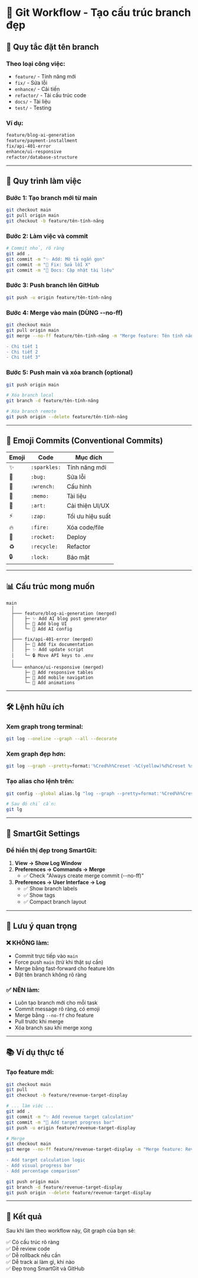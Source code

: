 # 🌳 Git Workflow - Tạo cấu trúc branch đẹp

## 📌 Quy tắc đặt tên branch

### Theo loại công việc:
- `feature/` - Tính năng mới
- `fix/` - Sửa lỗi
- `enhance/` - Cải tiến
- `refactor/` - Tái cấu trúc code
- `docs/` - Tài liệu
- `test/` - Testing

### Ví dụ:
```bash
feature/blog-ai-generation
feature/payment-installment
fix/api-401-error
enhance/ui-responsive
refactor/database-structure
```

---

## 🔄 Quy trình làm việc

### Bước 1: Tạo branch mới từ main

```bash
git checkout main
git pull origin main
git checkout -b feature/tên-tính-năng
```

### Bước 2: Làm việc và commit

```bash
# Commit nhỏ, rõ ràng
git add .
git commit -m "✨ Add: Mô tả ngắn gọn"
git commit -m "🔧 Fix: Sửa lỗi X"
git commit -m "📝 Docs: Cập nhật tài liệu"
```

### Bước 3: Push branch lên GitHub

```bash
git push -u origin feature/tên-tính-năng
```

### Bước 4: Merge vào main (DÙNG --no-ff)

```bash
git checkout main
git pull origin main
git merge --no-ff feature/tên-tính-năng -m "Merge feature: Tên tính năng

- Chi tiết 1
- Chi tiết 2
- Chi tiết 3"
```

### Bước 5: Push main và xóa branch (optional)

```bash
git push origin main

# Xóa branch local
git branch -d feature/tên-tính-năng

# Xóa branch remote
git push origin --delete feature/tên-tính-năng
```

---

## 🎨 Emoji Commits (Conventional Commits)

| Emoji | Code | Mục đích |
|-------|------|----------|
| ✨ | `:sparkles:` | Tính năng mới |
| 🐛 | `:bug:` | Sửa lỗi |
| 🔧 | `:wrench:` | Cấu hình |
| 📝 | `:memo:` | Tài liệu |
| 🎨 | `:art:` | Cải thiện UI/UX |
| ⚡️ | `:zap:` | Tối ưu hiệu suất |
| 🔥 | `:fire:` | Xóa code/file |
| 🚀 | `:rocket:` | Deploy |
| ♻️ | `:recycle:` | Refactor |
| 🔒 | `:lock:` | Bảo mật |

---

## 📊 Cấu trúc mong muốn

```
main
  │
  ├─── feature/blog-ai-generation (merged)
  │    ├─ ✨ Add AI blog post generator
  │    ├─ 🎨 Add blog UI
  │    └─ 🔧 Add AI config
  │
  ├─── fix/api-401-error (merged)
  │    ├─ 🔧 Add fix documentation
  │    ├─ ✨ Add update script
  │    └─ 🔒 Move API keys to .env
  │
  └─── enhance/ui-responsive (merged)
       ├─ 🎨 Add responsive tables
       ├─ 🎨 Add mobile navigation
       └─ 🎨 Add animations
```

---

## 🛠️ Lệnh hữu ích

### Xem graph trong terminal:
```bash
git log --oneline --graph --all --decorate
```

### Xem graph đẹp hơn:
```bash
git log --graph --pretty=format:'%Cred%h%Creset -%C(yellow)%d%Creset %s %Cgreen(%cr) %C(bold blue)<%an>%Creset' --abbrev-commit --all
```

### Tạo alias cho lệnh trên:
```bash
git config --global alias.lg "log --graph --pretty=format:'%Cred%h%Creset -%C(yellow)%d%Creset %s %Cgreen(%cr) %C(bold blue)<%an>%Creset' --abbrev-commit --all"

# Sau đó chỉ cần:
git lg
```

---

## 📱 SmartGit Settings

### Để hiển thị đẹp trong SmartGit:

1. **View → Show Log Window**
2. **Preferences → Commands → Merge**
   - ✅ Check "Always create merge commit (--no-ff)"
3. **Preferences → User Interface → Log**
   - ✅ Show branch labels
   - ✅ Show tags
   - ✅ Compact branch layout

---

## 🚨 Lưu ý quan trọng

### ❌ KHÔNG làm:
- Commit trực tiếp vào `main`
- Force push `main` (trừ khi thật sự cần)
- Merge bằng fast-forward cho feature lớn
- Đặt tên branch không rõ ràng

### ✅ NÊN làm:
- Luôn tạo branch mới cho mỗi task
- Commit message rõ ràng, có emoji
- Merge bằng `--no-ff` cho feature
- Pull trước khi merge
- Xóa branch sau khi merge xong

---

## 📚 Ví dụ thực tế

### Tạo feature mới:
```bash
git checkout main
git pull
git checkout -b feature/revenue-target-display

# ... làm việc ...
git add .
git commit -m "✨ Add revenue target calculation"
git commit -m "🎨 Add target progress bar"
git push -u origin feature/revenue-target-display

# Merge
git checkout main
git merge --no-ff feature/revenue-target-display -m "Merge feature: Revenue Target Display

- Add target calculation logic
- Add visual progress bar
- Add percentage comparison"

git push origin main
git branch -d feature/revenue-target-display
git push origin --delete feature/revenue-target-display
```

---

## 🎯 Kết quả

Sau khi làm theo workflow này, Git graph của bạn sẽ:

✅ Có cấu trúc rõ ràng  
✅ Dễ review code  
✅ Dễ rollback nếu cần  
✅ Dễ track ai làm gì, khi nào  
✅ Đẹp trong SmartGit và GitHub  



